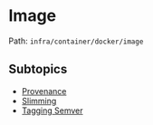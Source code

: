 # Image

Path: `infra/container/docker/image`

## Subtopics
- [Provenance](./provenance/README.md)
- [Slimming](./slimming/README.md)
- [Tagging Semver](./tagging_semver/README.md)

